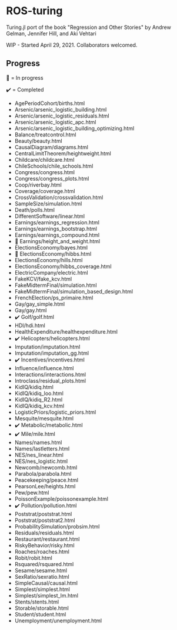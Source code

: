 # ROS-turing

Turing.jl port of the book "Regression and Other Stories" by Andrew Gelman, Jennifer Hill, and Aki Vehtari

WIP - Started April 29, 2021. Collaborators welcomed.

## Progress

🚧 = In progress

✔️ = Completed

- AgePeriodCohort/births.html
- Arsenic/arsenic_logistic_building.html
- Arsenic/arsenic_logistic_residuals.html
- Arsenic/arsenic_logistic_apc.html
- Arsenic/arsenic_logistic_building_optimizing.html
- Balance/treatcontrol.html
- Beauty/beauty.html
- CausalDiagram/diagrams.html
- CentralLimitTheorem/heightweight.html
- Childcare/childcare.html
- ChileSchools/chile_schools.html
- Congress/congress.html
- Congress/congress_plots.html
- Coop/riverbay.html
- Coverage/coverage.html
- CrossValidation/crossvalidation.html
- SampleSize/simulation.html
- Death/polls.html
- DifferentSoftware/linear.html
- Earnings/earnings_regression.html
- Earnings/earnings_bootstrap.html
- Earnings/earnings_compound.html
- 🚧 Earnings/height_and_weight.html
- ElectionsEconomy/bayes.html
- 🚧 ElectionsEconomy/hibbs.html
- ElectionsEconomy/hills.html
- ElectionsEconomy/hibbs_coverage.html
- ElectricCompany/electric.html
- FakeKCV/fake_kcv.html
- FakeMidtermFinal/simulation.html
- FakeMidtermFinal/simulation_based_design.html
- FrenchElection/ps_primaire.html
- Gay/gay_simple.html
- Gay/gay.html
- ✔️ Golf/golf.html
- HDI/hdi.html
- HealthExpenditure/healthexpenditure.html
- ✔️ Helicopters/helicopters.html
- Imputation/imputation.html
- Imputation/imputation_gg.html
- ✔️ Incentives/incentives.html
- Influence/influence.html
- Interactions/interactions.html
- Introclass/residual_plots.html
- KidIQ/kidiq.html
- KidIQ/kidiq_loo.html
- KidIQ/kidiq_R2.html
- KidIQ/kidiq_kcv.html
- LogisticPriors/logistic_priors.html
- Mesquite/mesquite.html
- ✔️ Metabolic/metabolic.html
- ✔️ Mile/mile.html
- Names/names.html
- Names/lastletters.html
- NES/nes_linear.html
- NES/nes_logistic.html
- Newcomb/newcomb.html
- Parabola/parabola.html
- Peacekeeping/peace.html
- PearsonLee/heights.html
- Pew/pew.html
- PoissonExample/poissonexample.html
- ✔️ Pollution/pollution.html
- Poststrat/poststrat.html
- Poststrat/poststrat2.html
- ProbabilitySimulation/probsim.html
- Residuals/residuals.html
- Restaurant/restaurant.html
- RiskyBehavior/risky.html
- Roaches/roaches.html
- Robit/robit.html
- Rsquared/rsquared.html
- Sesame/sesame.html
- SexRatio/sexratio.html
- SimpleCausal/causal.html
- Simplest/simplest.html
- Simplest/simplest_lm.html
- Stents/stents.html
- Storable/storable.html
- Student/student.html
- Unemployment/unemployment.html
